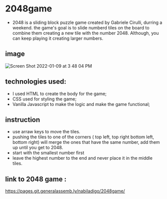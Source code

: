 # 2048game
* 2048 is a sliding block puzzle game created by Gabriele Cirulli, durring a weekend.
the game's goal is to slide numberd tiles on the board to combine them creating a new tile with the number 2048. Although, you can keep playing it creating larger numbers.

## image 
![Screen Shot 2022-01-09 at 3 48 04 PM](https://media.git.generalassemb.ly/user/40860/files/2a2e7a00-7164-11ec-93e0-909cb5c55d30)


## technologies used:

 * I used HTML to create the body for the game;
 * CSS  used for styling the game;
 * Vanilla Javascript to make the logic and make the game functional;

## instruction 

* use arraw keys to move the tiles.
* pushing the tiles to one of the corners ( top left, top right bottom left, bottom right) will merge the ones that have the same number, add them up until you get to 2048.
* start with the smallest number first
* leave the  highest number to the end and never place it in the middle tiles.

## link to 2048 game :

https://pages.git.generalassemb.ly/nabiladigo/2048game/